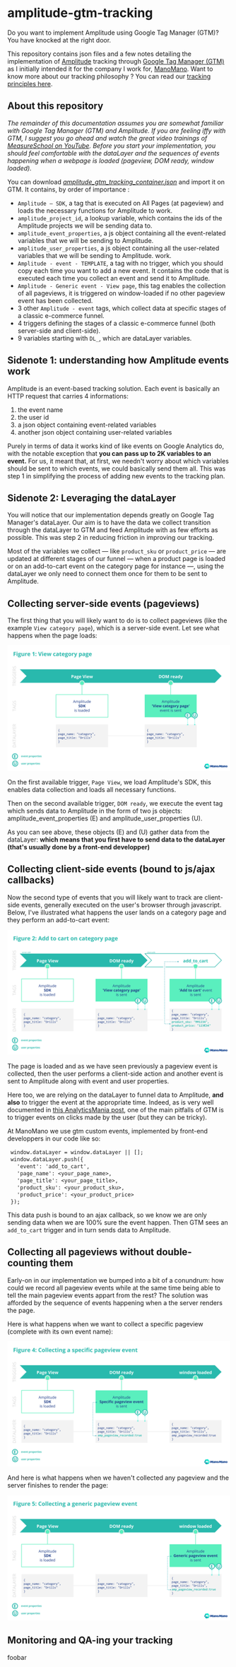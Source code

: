 # amplitude-gtm-tracking

Do you want to implement Amplitude using Google Tag Manager (GTM)? You have knocked at the right door.

This repository contains json files and a few notes detailing the implementation of [Amplitude](https://amplitude.com/)  tracking through [Google Tag Manager (GTM)](https://tagmanager.google.com/) as I initially intended it for the company I work for, [ManoMano](https://www.manomano.fr). Want to know more about our tracking philosophy ? You can read our [tracking principles here](https://github.com/clecai/amplitude-gtm-tracking/blob/master/tracking_principles.md).


## About this repository
*The remainder of this documentation assumes you are somewhat familiar with Google Tag Manager (GTM) and Amplitude. If you are feeling iffy with GTM, I suggest you go ahead and watch the great video trainings of [MeasureSchool on YouTube](https://www.youtube.com/channel/UClgihdkPzNDtuoQy4xDw5mA). 
Before you start your implementation, you should feel comfortable with the dataLayer and the sequences of events happening when a webpage is loaded (pageview, DOM ready, window loaded).*

You can download [*amplitude_gtm_tracking_container.json*](https://github.com/clecai/amplitude-gtm-tracking/blob/master/amplitude_gtm_tracking_container.json) and import it on GTM. It contains, by order of importance :
- `Amplitude — SDK`, a tag that is executed on All Pages (at pageview) and loads the necessary functions for Amplitude to work. 
- `amplitude_project_id`, a lookup variable, which contains the ids of the Amplitude projects we will be sending data to.
- `amplitude_event_properties`, a js object containing all the event-related variables that we will be sending to Amplitude.
- `amplitude_user_properties`, a js object containing all the user-related variables that we will be sending to Amplitude.
work.
- `Amplitude - event - TEMPLATE`, a tag with no trigger, which you should copy each time you want to add a new event. It contains the code that is executed each time you collect an event and send it to Amplitude.
- `Amplitude - Generic event - View page`, this tag enables the collection of all pageviews, it is triggered on window-loaded if no other pageview event has been collected.
- 3 other `Amplitude - event` tags, which collect data at specific stages of a classic e-commerce funnel.
- 4 triggers defining the stages of a classic e-commerce funnel (both server-side and client-side).
- 9 variables starting with `DL_`, which are dataLayer variables.

## Sidenote 1: understanding how Amplitude events work
Amplitude is an event-based tracking solution. Each event is basically an HTTP request that carries 4 informations: 
1. the event name
2. the user id
3. a json object containing event-related variables
4. another json object containing user-related variables

Purely in terms of data it works kind of like events on Google Analytics do, with the notable exception that **you can pass up to 2K variables to an event.** For us, it meant that, at first, we needn't worry about which variables should be sent to which events, we could basically send them all. This was step 1 in simplifying the process of adding new events to the tracking plan.

## Sidenote 2: Leveraging the dataLayer
You will notice that our implementation depends greatly on Google Tag Manager's dataLayer. Our aim is to have the data we collect transition through the dataLayer to GTM and feed Amplitude with as few efforts as possible. This was step 2 in reducing friction in improving our tracking.

Most of the variables we collect — like `product_sku` or `product_price` — are updated at different stages of our funnel — when a product page is loaded or on an add-to-cart event on the category page for instance —, using the dataLayer we only need to connect them once for them to be sent to Amplitude.

## Collecting server-side events (pageviews)
The first thing that you will likely want to do is to collect pageviews (like the example `View category page`), which is a server-side event. Let see what happens when the page loads:

![Amplitude GTM implementation Figure 1](https://github.com/clecai/amplitude-gtm-tracking/blob/master/img/figure1.svg)

On the first available trigger, `Page View`, we load Amplitude's SDK, this enables data collection and loads all necessary functions.

Then on the second available trigger, `DOM ready`, we execute the event tag which sends data to Amplitude in the form of two js objects: amplitude_event_properties (E) and amplitude_user_properties (U). 

As you can see above, these objects (E) and (U) gather data from the dataLayer: **which means that you first have to send data to the dataLayer (that's usually done by a front-end developper)**


## Collecting client-side events (bound to js/ajax callbacks)
Now the second type of events that you will likely want to track are client-side events, generally executed on the user's browser through javascript. Below, I've illustrated what happens the user lands on a category page and they perform an add-to-cart event:

![Amplitude GTM implementation Figure 2](https://github.com/clecai/amplitude-gtm-tracking/blob/master/img/figure2.svg)

The page is loaded and as we have seen previously a pageview event is collected, then the user performs a client-side action and another event is sent to Amplitude along with event and user properties.

Here too, we are relying on the dataLayer to funnel data to Amplitude, **and also** to trigger the event at the appropriate time. Indeed, as is very well documented in [this AnalyticsMania post](https://www.analyticsmania.com/post/google-tag-manager-custom-event-trigger/), one of the main pitfalls of GTM is to trigger events on clicks made by the user (but they can be tricky). 

At ManoMano we use gtm custom events, implemented by front-end developpers in our code like so:

```
 window.dataLayer = window.dataLayer || [];
 window.dataLayer.push({
   'event': 'add_to_cart',
   'page_name': <your_page_name>,
   'page_title': <your_page_title>,
   'product_sku': <your_product_sku>,
   'product_price': <your_product_price>
 });
```
This data push is bound to an ajax callback, so we know we are only sending data when we are 100% sure the event happen. Then GTM sees an `add_to_cart` trigger and in turn sends data to Amplitude.

## Collecting all pageviews without double-counting them
Early-on in our implementation we bumped into a bit of a conundrum: how could we record all pageview events while at the same time being able to tell the main pageview events appart from the rest? The solution was afforded by the sequence of events happening when a the server renders the page.

Here is what happens when we want to collect a specific pageview (complete with its own event name):

![Amplitude GTM implementation Figure 4](https://github.com/clecai/amplitude-gtm-tracking/blob/master/img/figure4.svg)

And here is what happens when we haven't collected any pageview and the server finishes to render the page:

![Amplitude GTM implementation Figure 5](https://github.com/clecai/amplitude-gtm-tracking/blob/master/img/figure5.svg)

## Monitoring and QA-ing your tracking
foobar
